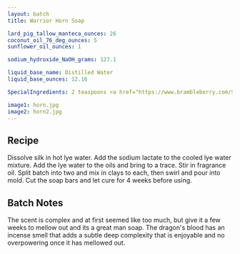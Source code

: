 ```yaml
---
layout: batch
title: Warrior Horn Soap

lard_pig_tallow_manteca_ounces: 26
coconut_oil_76_deg_ounces: 5
sunflower_oil_ounces: 1

sodium_hydroxide_NaOH_grams: 127.1

liquid_base_name: Distilled Water
liquid_base_ounces: 12.16

SpecialIngredients: 2 teaspoons <a href="https://www.brambleberry.com/Sodium-Lactate-P5127.aspx">sodium lactate</a>, 1 tablespoon <a href="http://amzn.to/1P0vxbg">Moroccan red clay powder</a>, 1 tablespoon <a href="http://amzn.to/1mO82Mu">Indian healing clay powder (calcium bentonite)</a>, a cotton ball sized puff of <a href="https://www.amazon.com/gp/product/B074TS2268">Tussah silk fiber</a>, .15 oz. <a href="https://www.amazon.com/Natures-Truth-Essential-Oil-Patchouli/dp/B011NLQUAS">dark patchouli essential oil</a>, .35 oz. <a href="https://www.brambleberry.com/Dragons-Blood-Fragrance-Oil-P3885.aspx">dragon's blood fragrance oil</a>, .6 oz. <a href="https://www.brambleberry.com/ancient-sedona-fragrance-oil-p3342.aspx">ancient sedona fragrance oil</a>, .2 oz. <a href="https://www.naturestrutharoma.com/essential-oils/100-pure-eucalyptus-essential-oil-15-ml/">eucalyptus essential oil (Nature's Truth brand)</a>.

image1: horn.jpg
image2: horn2.jpg
---
```


## Recipe
Dissolve silk in hot lye water. Add the sodium lactate to the cooled lye water mixture. Add the lye water to the oils and bring to a trace. Stir in fragrance oil. Split batch into two and mix in clays to each, then swirl and pour into mold. Cut the soap bars and let cure for 4 weeks before using.

## Batch Notes
The scent is complex and at first seemed like too much, but give it a few weeks to mellow out and its a great man soap. The dragon's blood has an incense smell that adds a subtle deep complexity that is enjoyable and no overpowering once it has mellowed out.